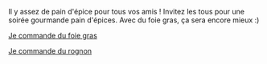 Il y assez de pain d'épice pour tous vos amis ! Invitez les tous pour une soirée gourmande pain d'épices.
Avec du foie gras, ça sera encore mieux :)

[Je commande du foie gras](../foie-gras/foie-gras.md)

[Je commande du rognon](../rognon/rognon.md)
